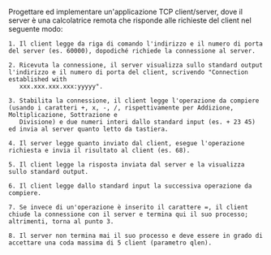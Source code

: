 Progettare ed implementare un'applicazione TCP client/server, dove il server è una calcolatrice remota che risponde alle richieste del client nel seguente modo:

    1. Il client legge da riga di comando l'indirizzo e il numero di porta del server (es. 60000), dopodiché richiede la connessione al server.
    
    2. Ricevuta la connessione, il server visualizza sullo standard output l'indirizzo e il numero di porta del client, scrivendo "Connection established with 
       xxx.xxx.xxx.xxx:yyyyy".
    
    3. Stabilita la connessione, il client legge l'operazione da compiere (usando i caratteri +, x, -, /, rispettivamente per Addizione, Moltiplicazione, Sottrazione e  
       Divisione) e due numeri interi dallo standard input (es. + 23 45) ed invia al server quanto letto da tastiera.
    
    4. Il server legge quanto inviato dal client, esegue l'operazione richiesta e invia il risultato al client (es. 68).
    
    5. Il client legge la risposta inviata dal server e la visualizza sullo standard output.
    
    6. Il client legge dallo standard input la successiva operazione da compiere.
    
    7. Se invece di un'operazione è inserito il carattere =, il client chiude la connessione con il server e termina qui il suo processo; altrimenti, torna al punto 3.
    
    8. Il server non termina mai il suo processo e deve essere in grado di accettare una coda massima di 5 client (parametro qlen).
